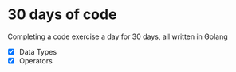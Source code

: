 # 30 days of code

Completing a code exercise a day for 30 days, all written in Golang

- [x] Data Types
- [x] Operators
